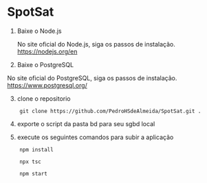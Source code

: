 # SpotSat

1. Baixe o Node.js

    No site oficial do Node.js, siga os passos de instalação.
    https://nodejs.org/en

2. Baixe o PostgreSQL

 No site oficial do PostgreSQL, siga os passos de instalação.
    https://www.postgresql.org/

3. clone o repositorio

```console
    git clone https://github.com/PedroHSdeAlmeida/SpotSat.git .
```

4. exporte o script da pasta bd para seu sgbd local

5. execute os seguintes comandos para subir a aplicação

```console
    npm install
```

```console
    npx tsc
```

```console
    npm start
```
